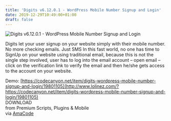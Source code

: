 ```yaml
---
title: 'Digits v6.12.0.1 - WordPress Mobile Number Signup and Login'
date: 2019-12-29T10:49:00+01:00
draft: false
---
```


![Digits v6.12.0.1 - WordPress Mobile Number Signup and Login](https://www.codelist.cc/uploads/posts/2019-06/1561786743_digits-v6.8.2-wordpress-mobile-number-signup-and-login.jpg "Digits v6.12.0.1 - WordPress Mobile Number Signup and Login")  
  
Digits let your user signup on your website simply with their mobile number. No more checking emails. Just SMS In this fast world, no one has time to SignUp on your website using traditional email, because this is not the single step involved, user has to log into the email account – open email – click on the verification link to verify the email and then he/she gets access to the account on your website.  
  
Demo: [https://codecanyon.net/item/digits-wordpress-mobile-number-signup-and-login/19801105](http://www.lolinez.com/?https://codecanyon.net/item/digits-wordpress-mobile-number-signup-and-login/19801105)  
DOWNLOAD  
from Premium Scripts, Plugins & Mobile  
via [AmaCode](https://amazcode.ooo)